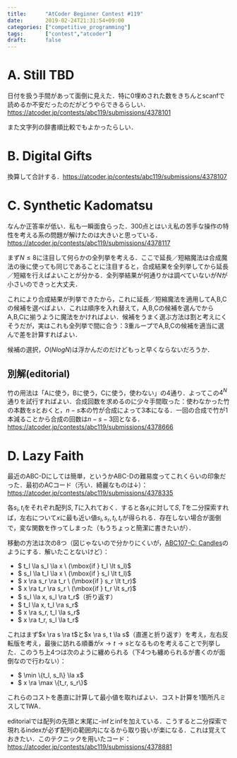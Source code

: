 ```yaml
---
title:      "AtCoder Beginner Contest #119"
date:       2019-02-24T21:31:54+09:00
categories: ["competitive_programming"]
tags:       ["contest","atcoder"]
draft:      false
---
```




# A. Still TBD

日付を扱う手間があって面倒に見えた．特に0埋めされた数をきちんとscanfで読めるか不安だったのだがどうやらできるらしい．https://atcoder.jp/contests/abc119/submissions/4378101

また文字列の辞書順比較でもよかったらしい．

# B. Digital Gifts

換算して合計する．https://atcoder.jp/contests/abc119/submissions/4378107

# C. Synthetic Kadomatsu

なんか正答率が低い．私も一瞬面食らった．300点とはいえ私の苦手な操作の特性を考える系の問題が解けたのは大きいと思っている．https://atcoder.jp/contests/abc119/submissions/4378117

まず$N \le 8$に注目して何らかの全列挙を考える．ここで延長／短縮魔法は合成魔法の後に使っても同じであることに注目すると，合成結果を全列挙してから延長／短縮を行えばよいことが分かる．全列挙結果が何通りかは調べていないが$N$が小さいのできっと大丈夫．

これにより合成結果が列挙できたから，これに延長／短縮魔法を適用してA,B,Cの候補を選べばよい．これは順序を入れ替えて，A,B,Cの候補を選んでからA,B,Cに揃うように魔法をかければよい．候補をうまく選ぶ方法は割と考えにくそうだが，実はこれも全列挙で間に合う：3重ループでA,B,Cの候補を適当に選んで差を計算すればよい．

候補の選択，$O(NlogN)$は浮かんだのだけどもっと早くならないだろうか．



## 別解(editorial)

竹の用法は「Aに使う，Bに使う，Cに使う，使わない」の4通り．よってこの$4^N$通りを試行すればよい．合成回数を求めるのに少々手間取った：使わなかった竹の本数を$s$とおくと，$n-s$本の竹が合成によって3本になる．一回の合成で竹が1本減ることから合成の回数は$n-s-3$回となる．https://atcoder.jp/contests/abc119/submissions/4378666

# D. Lazy Faith

最近のABC-Dにしては簡単，というかABC-Dの難易度ってこれくらいの印象だった．最初のACコード（汚い．綺麗なものは↓）：https://atcoder.jp/contests/abc119/submissions/4378335

各$s_i, t_i$をそれぞれ配列$S,T$に入れておく．すると各$x_i$に対して$S,T$を二分探索すれば，左右について$x$に最も近い値$s_l,s_r,t_l,t_r$が得られる．存在しない場合が面倒で，変な関数を作ってしまった（もうちょっと簡潔に書きたいが）．

移動の方法は次の8つ（図じゃないので分かりにくいが，[ABC107-C: Candles](https://atcoder.jp/contests/abc107/tasks/arc101_a)のようにする．解いたことないけど）：

* $ t_l \la s_l \la x \ (\mbox{if } t_l \lt s_l)$
* $ s_l \la t_l \la x \ (\mbox{if } s_l \lt t_l)$
* $ x \ra s_r \ra t_r \ (\mbox{if } s_r \lt t_r)$
* $ x \ra t_r \ra s_r \ (\mbox{if } t_r \lt s_r)$
* $ s_l \la x, s_l \ra t_r$（折り返す）
* $ t_l \la x, t_l \ra s_r$
* $ x \ra s_r, t_l \la s_r$
* $ x \ra t_r, s_l \la t_r$

これはまず$x \ra s \ra t$と$x \ra s, t \la s$（直進と折り返す）を考え，左右反転版を考え，最後に訪れる順番が$x \to t \to s$となるものを考えることで列挙した．このうち上4つは次のように纏められる（下4つも纏められるが書くのが面倒なので行わない）：

* $ \min \\{t_l, s_l\\} \la x$
* $ x \ra \max \\{t_r, s_r\\}$

これらのコストを愚直に計算して最小値を取ればよい．コスト計算を1箇所凡ミスして1WA．

editorialでは配列の先頭と末尾に-infとinfを加えている．こうすると二分探索で現れるindexが必ず配列の範囲内になるから取り扱いが楽になる．これは覚えておきたい．このテクニックを用いたコード：https://atcoder.jp/contests/abc119/submissions/4378881











